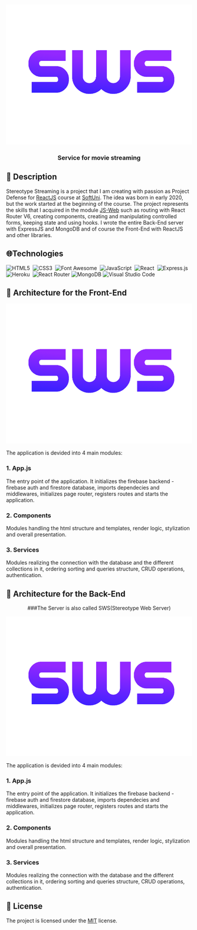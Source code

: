 
<p align="center">
<img src="https://github.com/VAPY05/Steretype-Streaming/blob/main/assets/logo-back-end.png">
</p>
<h3 align="center">Service for movie streaming</h3>

## 📒 Description
Stereotype Streaming is a project that I am creating with passion as Project Defense for [ReactJS](https://softuni.bg/trainings/3727/reactjs-june-2022) course at [SoftUni](https://softuni.bg/). The idea was born in early 2020, but the work started at the beginning of the course. The project represents the skills that I acquired in the module [JS-Web](https://softuni.bg/modules/122/js-web/1307) such as routing with React Router V6, creating components, creating and manipulating controlled forms, keeping state and using hooks. I wrote the entire Back-End server with ExpressJS and MongoDB and of course the Front-End with ReactJS and other libraries.

## 🌐Technologies
  
![HTML5](https://img.shields.io/badge/html5-%23E34F26.svg?style=for-the-flat&logo=html5&logoColor=white)&nbsp;
![CSS3](https://img.shields.io/badge/css3-%231572B6.svg?style=for-the-flat&logo=css3&logoColor=white)&nbsp;
![Font Awesome](https://img.shields.io/badge/Font%20Awesome-528DD7?style=for-the-flat&logo=fontawesome&logoColor=white)&nbsp;
![JavaScript](https://img.shields.io/badge/Javascript-a57f1c.svg?&style=flat&logo=javascript&logoColor=%23F7DF1E)&nbsp;
![React](https://img.shields.io/badge/react-%2320232a.svg?style=for-the-flat&logo=react&logoColor=%2361DAFB)&nbsp;
![Express.js](https://img.shields.io/badge/express.js-%23404d59.svg?style=for-the-flat&logo=express&logoColor=%2361DAFB)&nbsp;
![Heroku](https://img.shields.io/badge/heroku-%23430098.svg?style=for-the-flat&logo=heroku&logoColor=white)&nbsp;
![React Router](https://img.shields.io/badge/React_Router-CA4245?style=for-the-flat&logo=react-router&logoColor=white)
![MongoDB](https://img.shields.io/badge/MongoDB-%234ea94b.svg?style=for-the-flat&logo=mongodb&logoColor=white)
![Visual Studio Code](https://img.shields.io/badge/Visual%20Studio%20Code-0078d7.svg?style=for-the-flat&logo=visual-studio-code&logoColor=white)


## 🧱 Architecture for the Front-End

<p align="center">
<img src="https://github.com/VAPY05/Steretype-Streaming/blob/main/assets/logo-back-end.png">
</p>

The application is devided into 4 main modules:
### 1. App.js
  The entry point of the application. It initializes the firebase backend - firebase auth and firestore database, imports dependecies and middlewares, initializes page router, registers routes and starts the application.
### 2. Components
  Modules handling the html structure and templates, render logic, stylization and overall presentation.
### 3. Services 
  Modules realizing the connection with the database and the different collections in it, ordering sorting and queries structure, CRUD operations, authentication.

## 🧱 Architecture for the Back-End

<center>###The Server is also called SWS(Stereotype Web Server)</center>

<p align="center">
<img src="https://github.com/VAPY05/Steretype-Streaming/blob/main/assets/logo-back-end.png">
</p>

The application is devided into 4 main modules:
### 1. App.js
  The entry point of the application. It initializes the firebase backend - firebase auth and firestore database, imports dependecies and middlewares, initializes page router, registers routes and starts the application.
### 2. Components
  Modules handling the html structure and templates, render logic, stylization and overall presentation.
### 3. Services 
  Modules realizing the connection with the database and the different collections in it, ordering sorting and queries structure, CRUD operations, authentication.

## 📑 License
The project is licensed under the [MIT](https://github.com/Sirmov/Mimega/blob/main/LICENSE) license.
